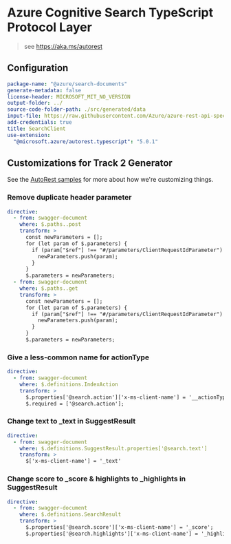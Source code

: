 # Azure Cognitive Search TypeScript Protocol Layer

> see https://aka.ms/autorest

## Configuration

```yaml
package-name: "@azure/search-documents"
generate-metadata: false
license-header: MICROSOFT_MIT_NO_VERSION
output-folder: ../
source-code-folder-path: ./src/generated/data
input-file: https://raw.githubusercontent.com/Azure/azure-rest-api-specs/master/specification/search/data-plane/Azure.Search/preview/2020-06-30/searchindex.json
add-credentials: true
title: SearchClient
use-extension:
  "@microsoft.azure/autorest.typescript": "5.0.1"
```

## Customizations for Track 2 Generator

See the [AutoRest samples](https://github.com/Azure/autorest/tree/master/Samples/3b-custom-transformations)
for more about how we're customizing things.

### Remove duplicate header parameter

```yaml
directive:
  - from: swagger-document
    where: $.paths..post
    transform: >
      const newParameters = [];
      for (let param of $.parameters) {
        if (param["$ref"] !== "#/parameters/ClientRequestIdParameter") {
          newParameters.push(param);
        }
      }
      $.parameters = newParameters;
  - from: swagger-document
    where: $.paths..get
    transform: >
      const newParameters = [];
      for (let param of $.parameters) {
        if (param["$ref"] !== "#/parameters/ClientRequestIdParameter") {
          newParameters.push(param);
        }
      }
      $.parameters = newParameters;
```

### Give a less-common name for actionType

```yaml
directive:
  - from: swagger-document
    where: $.definitions.IndexAction
    transform: >
      $.properties['@search.action']['x-ms-client-name'] = '__actionType';
      $.required = ['@search.action'];
```


### Change text to _text in SuggestResult

```yaml
directive:
  - from: swagger-document
    where: $.definitions.SuggestResult.properties['@search.text']
    transform: >
      $['x-ms-client-name'] = '_text'
```

### Change score to _score & highlights to _highlights in SuggestResult

```yaml
directive:
  - from: swagger-document
    where: $.definitions.SearchResult
    transform: >
      $.properties['@search.score']['x-ms-client-name'] = '_score';
      $.properties['@search.highlights']['x-ms-client-name'] = '_highlights';
```
